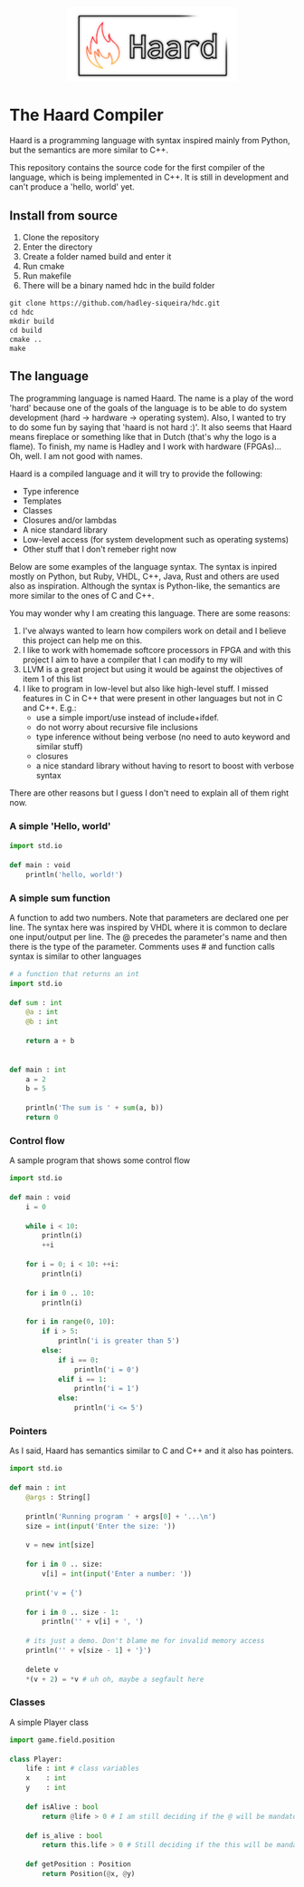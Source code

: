 <p align="center">
  <img src="https://github.com/hadley-siqueira/hdc/blob/master/img/haard-logo.png" width="300">
</p>

# The Haard Compiler

Haard is a programming language with syntax inspired 
mainly from Python, but the semantics are more similar to C++. 

This repository contains the source code for the first compiler
of the language, which is being implemented in C++. It is still in
development and can't produce a 'hello, world' yet.

## Install from source

1. Clone the repository
2. Enter the directory
3. Create a folder named build and enter it
4. Run cmake
5. Run makefile
6. There will be a binary named hdc in the build folder

```
git clone https://github.com/hadley-siqueira/hdc.git
cd hdc
mkdir build
cd build
cmake ..
make
```

## The language

The programming language is named Haard. The name is a play of the 
word 'hard' because one of the goals of the language is to be able to do
system development (hard -> hardware -> operating system). Also, I wanted 
to try to do some fun by saying that 'haard is not hard :)'.
It also seems that Haard means fireplace or something like that in Dutch 
(that's why the logo is a flame). To finish, my name is Hadley and I work with
hardware (FPGAs)... Oh, well. I am not good with names. 

Haard is a compiled language and it will try to provide the following:

* Type inference
* Templates
* Classes
* Closures and/or lambdas
* A nice standard library
* Low-level access (for system development such as operating systems)
* Other stuff that I don't remeber right now

Below are some examples of the language syntax. The syntax is inpired mostly on 
Python, but Ruby, VHDL, C++, Java, Rust and others are used also as inspiration. 
Although the syntax is Python-like, the semantics are more similar to the ones of
C and C++.

You may wonder why I am creating this language. There are some reasons:

1. I've always wanted to learn how compilers work on detail and I believe this project
  can help me on this.
2. I like to work with homemade softcore processors in FPGA and with this project I aim to have
  a compiler that I can modify to my will
3. LLVM is a great project but using it would be against the objectives of item 1 of this list
4. I like to program in low-level but also like high-level stuff. I missed features in C in C++ that were
   present in other languages but not in C and C++. E.g.: 
    * use a simple import/use instead of include+ifdef. 
    * do not worry about recursive file inclusions
    * type inference without being verbose (no need to auto keyword and similar stuff)
    * closures
    * a nice standard library without having to resort to boost with verbose syntax

There are other reasons but I guess I don't need to explain all of them right now.

### A simple 'Hello, world'

```python
import std.io

def main : void
    println('hello, world!')
```

### A simple sum function

A function to add two numbers. Note that parameters are declared one per line. The syntax here
was inspired by VHDL where it is common to declare one input/output per line. The @ precedes the
parameter's name and then there is the type of the parameter. Comments uses # and function calls
syntax is similar to other languages

```python
# a function that returns an int
import std.io

def sum : int 
    @a : int
    @b : int

    return a + b


def main : int
    a = 2
    b = 5

    println('The sum is ' + sum(a, b))
    return 0
```

### Control flow

A sample program that shows some control flow

```python
import std.io

def main : void
    i = 0

    while i < 10:
        println(i)
        ++i

    for i = 0; i < 10: ++i:
        println(i)

    for i in 0 .. 10:
        println(i)

    for i in range(0, 10):
        if i > 5:
            println('i is greater than 5')
        else:
            if i == 0:
                println('i = 0')
            elif i == 1:
                println('i = 1')
            else:
                println('i <= 5')
```

### Pointers

As I said, Haard has semantics similar to C and C++ and it also has pointers.

```python
import std.io

def main : int
    @args : String[]

    println('Running program ' + args[0] + '...\n')
    size = int(input('Enter the size: '))

    v = new int[size]

    for i in 0 .. size:
        v[i] = int(input('Enter a number: '))

    print('v = {')

    for i in 0 .. size - 1:
        println('' + v[i] + ', ')

    # its just a demo. Don't blame me for invalid memory access
    println('' + v[size - 1] + '}')

    delete v
    *(v + 2) = *v # uh oh, maybe a segfault here
```

### Classes

A simple Player class

```python
import game.field.position

class Player:
    life : int # class variables
    x    : int
    y    : int

    def isAlive : bool
        return @life > 0 # I am still deciding if the @ will be mandatory

    def is_alive : bool
        return this.life > 0 # Still deciding if the this will be mandatory

    def getPosition : Position
        return Position(@x, @y)
```

